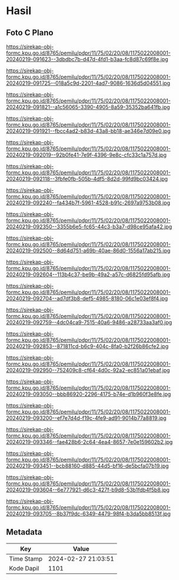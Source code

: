 # Hasil

## Foto C Plano

https://sirekap-obj-formc.kpu.go.id/8765/pemilu/pdpr/11/75/02/20/08/1175022008001-20240219-091623--3dbdbc7b-d47d-4fd1-b3aa-fc8d87c69f8e.jpg

https://sirekap-obj-formc.kpu.go.id/8765/pemilu/pdpr/11/75/02/20/08/1175022008001-20240219-091725--018a5c9d-2201-4ad7-9086-1636d5d04551.jpg

https://sirekap-obj-formc.kpu.go.id/8765/pemilu/pdpr/11/75/02/20/08/1175022008001-20240219-091821--a1c56065-3390-4905-8a59-35352ba641fb.jpg

https://sirekap-obj-formc.kpu.go.id/8765/pemilu/pdpr/11/75/02/20/08/1175022008001-20240219-091921--fbcc4ad2-b83d-43a8-bb18-ae346e7d09e0.jpg

https://sirekap-obj-formc.kpu.go.id/8765/pemilu/pdpr/11/75/02/20/08/1175022008001-20240219-092019--92b0fe41-7e9f-4396-9e8c-cfc33c1a757d.jpg

https://sirekap-obj-formc.kpu.go.id/8765/pemilu/pdpr/11/75/02/20/08/1175022008001-20240219-092118--3fbfe0fb-505b-4df5-8d2d-99fd9bc03424.jpg

https://sirekap-obj-formc.kpu.go.id/8765/pemilu/pdpr/11/75/02/20/08/1175022008001-20240219-092240--fa434b7f-5961-4528-b91c-2697a9753b08.jpg

https://sirekap-obj-formc.kpu.go.id/8765/pemilu/pdpr/11/75/02/20/08/1175022008001-20240219-092350--3355b6e5-fc65-44c3-b3a7-d98ce95afa42.jpg

https://sirekap-obj-formc.kpu.go.id/8765/pemilu/pdpr/11/75/02/20/08/1175022008001-20240219-092500--8d64d751-a69b-40ae-86d0-1556a17ab215.jpg

https://sirekap-obj-formc.kpu.go.id/8765/pemilu/pdpr/11/75/02/20/08/1175022008001-20240219-092604--113b4c37-be9b-49a2-a57c-d6825fd95afb.jpg

https://sirekap-obj-formc.kpu.go.id/8765/pemilu/pdpr/11/75/02/20/08/1175022008001-20240219-092704--ad7df3b8-def5-4985-8180-06c1e03ef8f4.jpg

https://sirekap-obj-formc.kpu.go.id/8765/pemilu/pdpr/11/75/02/20/08/1175022008001-20240219-092759--4dc04ca9-7515-40a6-9486-a28733aa3af0.jpg

https://sirekap-obj-formc.kpu.go.id/8765/pemilu/pdpr/11/75/02/20/08/1175022008001-20240219-092853--871811cd-b6c9-404c-8fa0-b2f26b86cfe2.jpg

https://sirekap-obj-formc.kpu.go.id/8765/pemilu/pdpr/11/75/02/20/08/1175022008001-20240219-092950--752409c8-cf64-4d0c-92a2-ec851a01ebaf.jpg

https://sirekap-obj-formc.kpu.go.id/8765/pemilu/pdpr/11/75/02/20/08/1175022008001-20240219-093050--bbb86920-2296-4175-b74e-d1b960f3e8fe.jpg

https://sirekap-obj-formc.kpu.go.id/8765/pemilu/pdpr/11/75/02/20/08/1175022008001-20240219-093200--ef7e7d4d-f19c-4fe9-ad91-9014b77a8819.jpg

https://sirekap-obj-formc.kpu.go.id/8765/pemilu/pdpr/11/75/02/20/08/1175022008001-20240219-093346--fae428b6-2c64-4ea4-8657-7e0e159602b2.jpg

https://sirekap-obj-formc.kpu.go.id/8765/pemilu/pdpr/11/75/02/20/08/1175022008001-20240219-093451--bcb88160-d885-44d5-bf16-de5bcfa07b19.jpg

https://sirekap-obj-formc.kpu.go.id/8765/pemilu/pdpr/11/75/02/20/08/1175022008001-20240219-093604--6e777921-d6c3-427f-b9d8-53b1fdb4f5b8.jpg

https://sirekap-obj-formc.kpu.go.id/8765/pemilu/pdpr/11/75/02/20/08/1175022008001-20240219-093705--8b37f9dc-6349-4479-98f4-b3da5bb8513f.jpg


## Metadata

| Key        | Value               |
| ---------- | ------------------- |
| Time Stamp | 2024-02-27 21:03:51 |
| Kode Dapil | 1101                |



